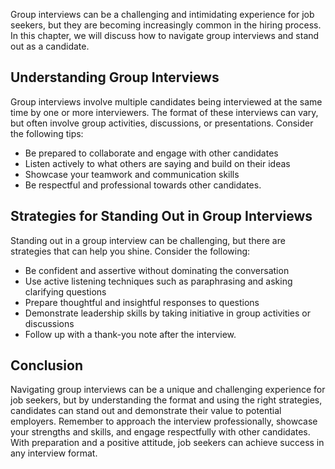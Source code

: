 
Group interviews can be a challenging and intimidating experience for job seekers, but they are becoming increasingly common in the hiring process. In this chapter, we will discuss how to navigate group interviews and stand out as a candidate.

Understanding Group Interviews
------------------------------

Group interviews involve multiple candidates being interviewed at the same time by one or more interviewers. The format of these interviews can vary, but often involve group activities, discussions, or presentations. Consider the following tips:

* Be prepared to collaborate and engage with other candidates
* Listen actively to what others are saying and build on their ideas
* Showcase your teamwork and communication skills
* Be respectful and professional towards other candidates.

Strategies for Standing Out in Group Interviews
-----------------------------------------------

Standing out in a group interview can be challenging, but there are strategies that can help you shine. Consider the following:

* Be confident and assertive without dominating the conversation
* Use active listening techniques such as paraphrasing and asking clarifying questions
* Prepare thoughtful and insightful responses to questions
* Demonstrate leadership skills by taking initiative in group activities or discussions
* Follow up with a thank-you note after the interview.

Conclusion
----------

Navigating group interviews can be a unique and challenging experience for job seekers, but by understanding the format and using the right strategies, candidates can stand out and demonstrate their value to potential employers. Remember to approach the interview professionally, showcase your strengths and skills, and engage respectfully with other candidates. With preparation and a positive attitude, job seekers can achieve success in any interview format.

